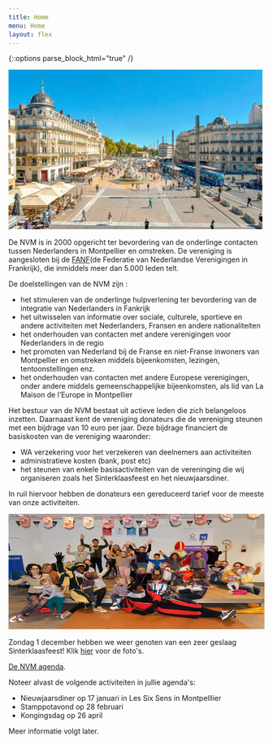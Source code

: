 ```yaml
---
title: Home
menu: Home
layout: flex
---
```


{::options parse_block_html="true" /}

<div class="col2">

![Place de la Comedie](/assets/images/site/Place-de-la-comedie_format_380x270.jpg)

De NVM is in 2000 opgericht ter bevordering van de onderlinge contacten tussen Nederlanders in Montpellier en omstreken. De vereniging is aangesloten bij de [FANF](http://www.fanf.fr)(de Federatie van Nederlandse Verenigingen in Frankrijk), die inmiddels meer dan 5.000 leden telt.

De doelstellingen van de NVM zijn :

- het stimuleren van de onderlinge hulpverlening ter bevordering van de integratie van Nederlanders in Fankrijk
- het uitwisselen van informatie over sociale, culturele, sportieve en andere activiteiten met Nederlanders, Fransen en andere nationaliteiten
- het onderhouden van contacten met andere verenigingen voor Nederlanders in de regio
- het promoten van Nederland bij de Franse en niet-Franse inwoners van Montpellier en omstreken middels bijeenkomsten, lezingen, tentoonstellingen enz.
- het onderhouden van contacten met andere Europese verenigingen, onder andere middels gemeenschappelijke bijeenkomsten, als lid van La Maison de l’Europe in Montpellier

Het bestuur van de NVM bestaat uit actieve leden die zich belangeloos inzetten. Daarnaast kent de vereniging donateurs die de vereniging steunen met een bijdrage van 10 euro per jaar. Deze bijdrage financiert de basiskosten van de vereniging waaronder:

- WA verzekering voor het verzekeren van deelnemers aan activiteiten
- administratieve kosten (bank, post etc)
- het steunen van enkele basisactiviteiten van de vereninging die wij organiseren zoals het Sinterklaasfeest en het nieuwjaarsdiner.

In ruil hiervoor hebben de donateurs een gereduceerd tarief voor de meeste van onze activiteiten.

</div>
<div class="col2">

<img src="/assets/images/Sinterklaas2019.jpg" width="100%" height="227">

Zondag 1 december hebben we weer genoten van een zeer geslaag Sinterklaasfeest! Klik [hier](/verslagen/2019-Borrel.html) voor de foto's.

[De NVM agenda](https://calendar.google.com/calendar/b/1/r/eventedit/copy/Xzg5MmthYzlpOGwyNDJiYTY2c3E0NGI5azY5Mms2YjlwNzExazJiOWo4NHIzY2MxaDhjc2tjaDlvNjggNmcyODQyZzM0aTd0cWkydmI0bWl2NmZkMDhAZw).

Noteer alvast de volgende activiteiten in jullie agenda's:
- Nieuwjaarsdiner op 17 januari in Les Six Sens in Montpelllier
- Stamppotavond op 28 februari
- Kongingsdag op 26 april

Meer informatie volgt later.

</div>
